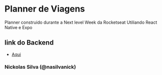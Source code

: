 
# Planner de Viagens

Planner construido durante a Next level Week da Rocketseat Utiliando React Native e Expo


## link do Backend

- [Aqui](https://github.com/rocketseat-education/nlw-journey-react-native)

### Nickolas Silva (@nasilvanick)
